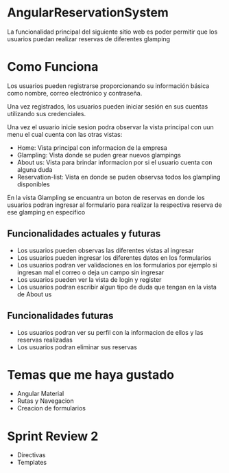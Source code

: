 # AngularReservationSystem

La funcionalidad principal del siguiente sitio web es poder permitir que los usuarios puedan realizar reservas de diferentes glamping 


# Como Funciona

Los usuarios pueden registrarse proporcionando su información básica como nombre, correo electrónico y contraseña.

Una vez registrados, los usuarios pueden iniciar sesión en sus cuentas utilizando sus credenciales. 

Una vez el usuario inicie sesion podra observar la vista principal con uun menu el cual cuenta con las otras vistas: 
- Home: Vista principal con informacion de la empresa 
- Glampling: Vista donde se puden grear nuevos glampings
- About us: Vista para brindar informacion por si el usuario cuenta con alguna duda
- Reservation-list: Vista en donde se puden observsa todos los glampling disponibles

En  la vista Glampling se encuantra un boton de reservas en donde los usuarios podran ingresar al formulario para realizar la respectiva reserva de ese glamping en especifico

## Funcionalidades actuales y futuras
 - Los usuarios pueden observas las diferentes vistas al ingresar
 - Los usuarios pueden ingresar los diferentes datos en los formularios
 - Los usuarios podran ver validaciones en los formularios por ejemplo si ingresan mal el correo o deja un campo sin ingresar
 - Los usuarios pueden ver la vista de login y register
 - Los usuarios podran escribir algun tipo de duda que tengan en la vista de About us

## Funcionalidades futuras
 - Los usuarios podran ver su perfil con la informacion de ellos y las reservas realizadas
 - Los usuarios podran eliminar sus reservas
 

# Temas que me haya gustado
 - Angular Material
 - Rutas y Navegacion
 - Creacion de formularios

 # Sprint Review 2
 - Directivas
 - Templates
